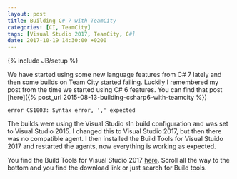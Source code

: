 ```yaml
---
layout: post
title: Building C# 7 with TeamCity
categories: [CI, TeamCity]
tags: [Visual Studio 2017, TeamCity, C#]
date: 2017-10-19 14:30:00 +0200
---
```

{% include JB/setup %}

We have started using some new language features from C# 7 lately and then some builds on Team City started failing. Luckily I remembered my post from the time we started using C# 6 features. You can find that post [here]({% post_url 2015-08-13-building-csharp6-with-teamcity %})

```console
error CS1003: Syntax error, ',' expected
```

The builds were using the Visual Studio sln build configuration and was set to Visual Studio 2015. I changed this to Visual Studio 2017, but then there was no compatible agent. I then installed the Build Tools for Visual Stuido 2017 and restarted the agents, now everything is working as expected.

You find the Build Tools for Visual Studio 2017 [here](https://www.visualstudio.com/downloads/#build-tools-for-visual-studio-2017). Scroll all the way to the bottom and you find the download link or just search for Build tools.